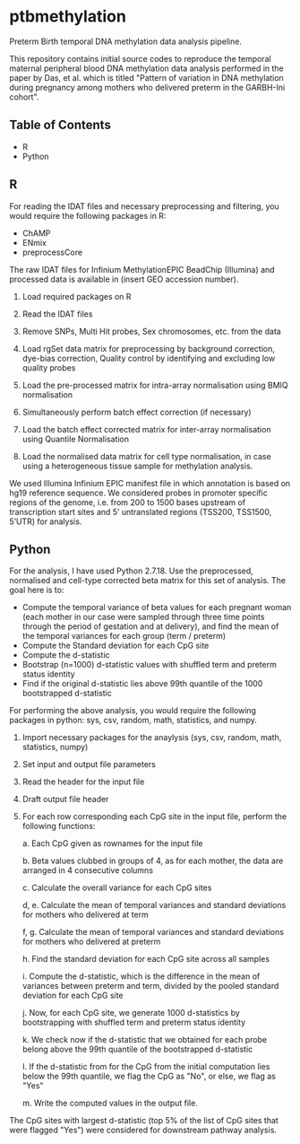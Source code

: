 # ptbmethylation
Preterm Birth temporal DNA methylation data analysis pipeline.

This repository contains initial source codes to reproduce the temporal maternal peripheral blood DNA methylation data analysis performed in the paper by Das, et al. which is titled "Pattern of variation in DNA methylation during pregnancy among mothers who delivered preterm in the GARBH-Ini cohort".

## Table of Contents

* R
* Python

## R

For reading the IDAT files and necessary preprocessing and filtering, you would require the following packages in R:

* ChAMP [](https://www.bioconductor.org/packages/release/bioc/vignettes/ChAMP/inst/doc/ChAMP.html)
* ENmix [](https://www.bioconductor.org/packages/release/bioc/vignettes/ENmix/inst/doc/ENmix.pdf)
* preprocessCore [](https://bioconductor.riken.jp/packages/3.8/bioc/manuals/preprocessCore/man/preprocessCore.pdf)

The raw IDAT files for Infinium MethylationEPIC BeadChip (Illumina) and processed data is available in (insert GEO accession number).

1. Load required packages on R

2. Read the IDAT files 
3. Remove SNPs, Multi Hit probes, Sex chromosomes, etc. from the data
4. Load rgSet data matrix for preprocessing by background correction, dye-bias correction, Quality control by identifying and excluding low quality probes
5. Load the pre-processed matrix for intra-array normalisation using BMIQ normalisation
6. Simultaneously perform batch effect correction (if necessary)
7. Load the batch effect corrected matrix for inter-array normalisation using Quantile Normalisation
8. Load the normalised data matrix for cell type normalisation, in case using a heterogeneous tissue sample for methylation analysis.

We used Illumina Infinium EPIC manifest file in which annotation is based on hg19 reference sequence. We considered probes in promoter specific regions of the genome, i.e. from 200 to 1500 bases upstream of transcription start sites and 5’ untranslated regions (TSS200, TSS1500, 5’UTR) for analysis.

## Python

For the analysis, I have used Python 2.7.18. Use the preprocessed, normalised and cell-type corrected beta matrix for this set of analysis. The goal here is to:

* Compute the temporal variance of beta values for each pregnant woman (each mother in our case were sampled through three time points through the period of gestation and at delivery), and find the mean of the temporal variances for each group (term / preterm)
* Compute the Standard deviation for each CpG site
* Compute the d-statistic
* Bootstrap (n=1000) d-statistic values with shuffled term and preterm status identity
* Find if the original d-statistic lies above 99th quantile of the 1000 bootstrapped d-statistic 

For performing the above analysis, you would require the following packages in python: sys, csv, random, math, statistics, and numpy.

1. Import necessary packages for the anaylysis (sys, csv, random, math, statistics, numpy)

2. Set input and output file parameters

3. Read the header for the input file

4. Draft output file header

5. For each row corresponding each CpG site in the input file, perform the following functions:

   a. Each CpG given as rownames for the input file

   b. Beta values clubbed in groups of 4, as for each mother, the data are arranged in 4 consecutive columns

   c. Calculate the overall variance for each CpG sites

   d, e. Calculate the mean of temporal variances and standard deviations for mothers who delivered at term

   f, g. Calculate the mean of temporal variances and standard deviations for mothers who delivered at preterm

   h. Find the standard deviation for each CpG site across all samples

   i. Compute the d-statistic, which is the difference in the mean of variances between preterm and term, divided by the pooled standard deviation for each CpG site

   j. Now, for each CpG site, we generate 1000 d-statistics by bootstrapping with shuffled term and preterm status identity

   k. We check now if the d-statistic that we obtained for each probe belong above the 99th quantile of the bootstrapped d-statistic

   l. If the d-statistic from for the CpG from the initial computation lies below the 99th quantile, we flag the CpG as "No", or else, we flag as "Yes"

   m. Write the computed values in the output file.

The CpG sites with largest d-statistic (top 5% of the list of CpG sites that were flagged  "Yes") were considered for downstream pathway analysis.